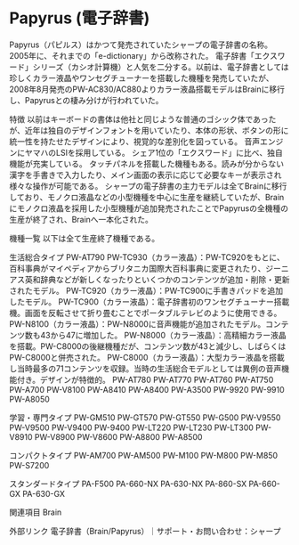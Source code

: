 # Papyrus (電子辞書)

Papyrus（パピルス）はかつて発売されていたシャープの電子辞書の名称。2005年に、それまでの「e-dictionary」から改称された。
電子辞書「エクスワード」シリーズ（カシオ計算機）と人気を二分する。以前は、電子辞書としては珍しくカラー液晶やワンセグチューナーを搭載した機種を発売していたが、2008年8月発売のPW-AC830/AC880よりカラー液晶搭載モデルはBrainに移行し、Papyrusとの棲み分けが行われていた。

特徴
以前はキーボードの書体は他社と同じような普通のゴシック体であったが、近年は独自のデザインフォントを用いていたり、本体の形状、ボタンの形に統一性を持たせたデザインにより、視覚的な差別化を図っている。
音声エンジンにヤマハのLSIを採用している。
シェア1位の「エクスワード」に比べ、独自機能が充実している。
タッチパネルを搭載した機種もある。読みが分からない漢字を手書きで入力したり、メイン画面の表示に応じて必要なキーが表示され様々な操作が可能である。
シャープの電子辞書の主力モデルは全てBrainに移行しており、モノクロ液晶などの小型機種を中心に生産を継続していたが、Brainにモノクロ液晶を採用した小型機種が追加発売されたことでPapyrusの全機種の生産が終了され、Brainへ一本化された。

機種一覧
以下は全て生産終了機種である。

生活総合タイプ
PW-AT790
PW-TC930（カラー液晶）：PW-TC920をもとに、百科事典がマイペディアからブリタニカ国際大百科事典に変更されたり、ジーニアス英和辞典などが新しくなったりといくつかのコンテンツが追加・削除・更新されたモデル。
PW-TC920（カラー液晶）：PW-TC900に手書きパッドを追加したモデル。
PW-TC900（カラー液晶）：電子辞書初のワンセグチューナー搭載機。画面を反転させて折り畳むことでポータブルテレビのように使用できる。
PW-N8100（カラー液晶）：PW-N8000に音声機能が追加されたモデル。コンテンツ数も43から47に増加した。
PW-N8000（カラー液晶）：高精細カラー液晶を搭載。PW-C8000の後継機種だが、コンテンツ数が43と減少し、しばらくはPW-C8000と併売された。
PW-C8000（カラー液晶）：大型カラー液晶を搭載し当時最多の71コンテンツを収録。当時の生活総合モデルとしては異例の音声機能付き。デザインが特徴的。
PW-AT780
PW-AT770
PW-AT760
PW-AT750
PW-A700
PW-V8100
PW-A8410
PW-A8400
PW-A3500
PW-9920
PW-9910
PW-A8050

学習・専門タイプ
PW-GM510
PW-GT570
PW-GT550
PW-G500
PW-V9550
PW-V9500
PW-V9400
PW-9400
PW-LT220
PW-LT230
PW-LT300
PW-V8910
PW-V8900
PW-V8600
PW-A8800
PW-A8500

コンパクトタイプ
PW-AM700
PW-AM500
PW-M100
PW-M800
PW-M850
PW-S7200

スタンダードタイプ
PA-F500
PA-660-NX
PA-630-NX
PA-860-SX
PA-660-GX
PA-630-GX

関連項目
Brain

外部リンク
電子辞書（Brain/Papyrus）｜サポート・お問い合わせ：シャープ